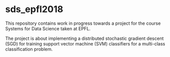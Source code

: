 # sds_epfl2018

This repository contains work in progress towards a project for the course Systems for Data Science taken at EPFL.

The project is about implementing a distributed stochastic gradient descent (SGD) for training support vector machine (SVM)
classifiers for a multi-class classification problem.

